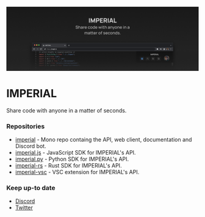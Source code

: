![image](../header.png)
# IMPERIAL
Share code with anyone in a matter of seconds.

### Repositories
- [imperial](https://github.com/imperialbin/imperial) - Mono repo containg the API, web client, documentation and Discord bot.
- [imperial.js](https://github.com/imperialbin/imperial.js) - JavaScript SDK for IMPERIAL's API.
- [imperial.py](https://github.com/imperialbin/imperial.py) - Python SDK for IMPERIAL's API.
- [imperial-rs](https://github.com/imperialbin/imperial-rs) - Rust SDK for IMPERIAL's API.
- [imperial-vsc](https://github.com/imperialbin/imperial-vsc) - VSC extension for IMPERIAL's API.

### Keep up-to date
- [Discord](https://discord.gg/cTm85eW49D)
- [Twitter](https://twitter.com/imperialbin)
